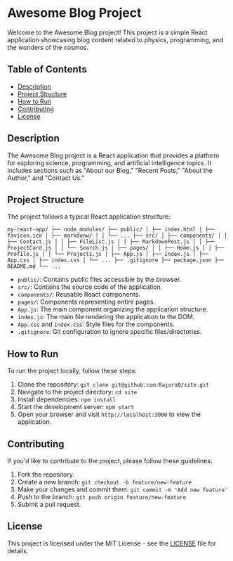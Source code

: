 # Awesome Blog Project

Welcome to the Awesome Blog project! This project is a simple React application showcasing blog content related to physics, programming, and the wonders of the cosmos.

## Table of Contents

- [Description](#description)
- [Project Structure](#project-structure)
- [How to Run](#how-to-run)
- [Contributing](#contributing)
- [License](#license)

## Description

The Awesome Blog project is a React application that provides a platform for exploring science, programming, and artificial intelligence topics. It includes sections such as "About our Blog," "Recent Posts," "About the Author," and "Contact Us."

## Project Structure

The project follows a typical React application structure:

`my-react-app/
├── node_modules/
├── public/
│ ├── index.html
│ ├── favicon.ico
│ ├── markdonw/
│ │ └── ...
├── src/
│ ├── components/
│ │ ├── Contact.js
│ │ ├── FileList.js
│ │ ├── MarkdownPost.js
│ │ ├── ProjectCard.js
│ │ └── Search.js
│ ├── pages/
│ │ ├── Home.js
│ │ ├── Profile.js
│ │ └── Projects.js
│ ├── App.js
│ ├── index.js
│ ├── App.css
│ ├── index.css
│ └── ...
├── .gitignore
├── package.json
├── README.md
└── ...`

- `public/`: Contains public files accessible by the browser.
- `src/`: Contains the source code of the application.
- `components/`: Reusable React components.
- `pages/`: Components representing entire pages.
- `App.js`: The main component organizing the application structure.
- `index.js`: The main file rendering the application to the DOM.
- `App.css` and `index.css`: Style files for the components.
- `.gitignore`: Git configuration to ignore specific files/directories.

## How to Run

To run the project locally, follow these steps:

1. Clone the repository: `git clone git@github.com:Rajora0/site.git`
2. Navigate to the project directory: `cd site`
3. Install dependencies: `npm install`
4. Start the development server: `npm start`
5. Open your browser and visit `http://localhost:3000` to view the application.

## Contributing

If you'd like to contribute to the project, please follow these guidelines:

1. Fork the repository.
2. Create a new branch: `git checkout -b feature/new-feature`
3. Make your changes and commit them: `git commit -m 'Add new feature'`
4. Push to the branch: `git push origin feature/new-feature`
5. Submit a pull request.

## License

This project is licensed under the MIT License - see the [LICENSE](LICENSE) file for details.
